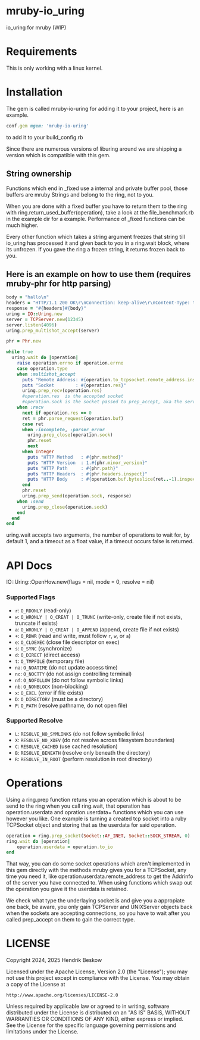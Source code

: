 # mruby-io_uring

io_uring for mruby (WIP)

Requirements
============
This is only working with a linux kernel.

Installation
============
The gem is called mruby-io-uring for adding it to your project, here is an example.

```ruby
conf.gem mgem: 'mruby-io-uring'
```
to add it to your build_config.rb

Since there are numerous versions of liburing around we are shipping a version which is compatible with this gem.

String ownership
----------------

Functions which end in _fixed use a internal and private buffer pool, those buffers are mruby Strings and belong to the ring, not to you.

When you are done with a fixed buffer you have to return them to the ring with ring.return_used_buffer(operation), take a look at the file_benchmark.rb in the example dir for a example.
Performance of _fixed functions can be much higher.

Every other function which takes a string argument freezes that string till io_uring has processed it and given back to you in a ring.wait block, where its unfrozen. If you gave the ring a frozen string, it returns frozen back to you.


Here is an example on how to use them (requires mruby-phr for http parsing)
-------------------------------------
```ruby
body = "hallo\n"
headers = "HTTP/1.1 200 OK\r\nConnection: keep-alive\r\nContent-Type: text/plain\r\nContent-Length: #{body.bytesize}\r\n\r\n"
response = "#{headers}#{body}"
uring = IO::Uring.new
server = TCPServer.new(12345)
server.listen(4096)
uring.prep_multishot_accept(server)

phr = Phr.new

while true
  uring.wait do |operation|
    raise operation.errno if operation.errno
    case operation.type
    when :multishot_accept
      puts "Remote Address: #{operation.to_tcpsocket.remote_address.inspect}"
      puts "Socket        : #{operation.res}"
      uring.prep_recv(operation.res)
      #operation.res  is the accepted socket
      #operation.sock is the socket passed to prep_accept, aka the server socket.
    when :recv
      next if operation.res == 0
      ret = phr.parse_request(operation.buf)
      case ret
      when :incomplete, :parser_error
        uring.prep_close(operation.sock)
        phr.reset
        next
      when Integer
        puts "HTTP Method   : #{phr.method}"
        puts "HTTP Version  : 1.#{phr.minor_version}"
        puts "HTTP Path     : #{phr.path}"
        puts "HTTP Headers  : #{phr.headers.inspect}"
        puts "HTTP Body     : #{operation.buf.byteslice(ret..-1).inspect}"
      end
      phr.reset
      uring.prep_send(operation.sock, response)
    when :send
      uring.prep_close(operation.sock)
    end
  end
end
```

uring.wait accepts two arguments, the number of operations to wait for, by default 1, and a timeout as a float value, if a timeout occurs false is returned.


API Docs
========

IO::Uring::OpenHow.new(flags = nil, mode = 0, resolve = nil)

### Supported Flags

- `r`: `O_RDONLY` (read-only)
- `w`: `O_WRONLY | O_CREAT | O_TRUNC` (write-only, create file if not exists, truncate if exists)
- `a`: `O_WRONLY | O_CREAT | O_APPEND` (append, create file if not exists)
- `+`: `O_RDWR` (read and write, must follow `r`, `w`, or `a`)
- `e`: `O_CLOEXEC` (close file descriptor on exec)
- `s`: `O_SYNC` (synchronize)
- `d`: `O_DIRECT` (direct access)
- `t`: `O_TMPFILE` (temporary file)
- `na`: `O_NOATIME` (do not update access time)
- `nc`: `O_NOCTTY` (do not assign controlling terminal)
- `nf`: `O_NOFOLLOW` (do not follow symbolic links)
- `nb`: `O_NONBLOCK` (non-blocking)
- `x`: `O_EXCL` (error if file exists)
- `D`: `O_DIRECTORY` (must be a directory)
- `P`: `O_PATH` (resolve pathname, do not open file)

### Supported Resolve

- `L`: `RESOLVE_NO_SYMLINKS` (do not follow symbolic links)
- `X`: `RESOLVE_NO_XDEV` (do not resolve across filesystem boundaries)
- `C`: `RESOLVE_CACHED` (use cached resolution)
- `B`: `RESOLVE_BENEATH` (resolve only beneath the directory)
- `R`: `RESOLVE_IN_ROOT` (perform resolution in root directory)

Operations
==========

Using a ring.prep function retuns you an operation which is about to be send to the ring when you call ring.wait,
that operation has operation.userdata and opration.userdata= functions which you can use however you like.
One example is turning a created tcp socket into a ruby TCPSocket object and storing that as the userdata for said operation.

```ruby
operation = ring.prep_socket(Socket::AF_INET, Socket::SOCK_STREAM, 0)
ring.wait do |operation|
    operation.userdata = operation.to_io
end
```

That way, you can do some socket operations which aren't implemented in this gem directly with the methods mruby gives you for a TCPSocket, any time you need it, like operation.userdata.remote_address to get the Addrinfo of the server you have connected to.
When using functions which swap out the operation you gave it the userdata is retained.

We check what type the underlaying socket is and give you a appropiate one back, be aware, you only gain TCPServer and UNIXServer objects back when the sockets are accepting connections, so you have to wait after you called prep_accept on them to gain the correct type.


LICENSE
=======
Copyright 2024, 2025 Hendrik Beskow

Licensed under the Apache License, Version 2.0 (the "License");
you may not use this project except in compliance with the License.
You may obtain a copy of the License at

    http://www.apache.org/licenses/LICENSE-2.0

Unless required by applicable law or agreed to in writing, software
distributed under the License is distributed on an "AS IS" BASIS,
WITHOUT WARRANTIES OR CONDITIONS OF ANY KIND, either express or implied.
See the License for the specific language governing permissions and
limitations under the License.
